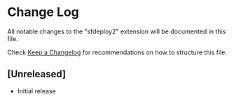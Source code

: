 # Change Log

All notable changes to the "sfdeploy2" extension will be documented in this file.

Check [Keep a Changelog](http://keepachangelog.com/) for recommendations on how to structure this file.

## [Unreleased]

- Initial release